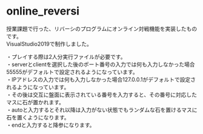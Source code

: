 # online_reversi
授業課題で行った、リバーシのプログラムにオンライン対戦機能を実装したものです。  
VisualStudio2019で制作しました。  

・プレイする際は2人分実行ファイルが必要です。  
・serverとclientを選択した後のポート番号の入力では何も入力しなかった場合55555がデフォルトで設定されるようになっています。  
・IPアドレスの入力では何も入力しなかった場合127.0.0.1がデフォルトで設定されるようになっています。  
・その後は交互に盤面に表示されている番号を入力すると、その番号に対応したマスに石が置かれます。  
・autoと入力するとそれ以降は入力がない状態でもランダムな石を置けるマスに石を置くようになります。  
・endと入力すると降参になります。  
